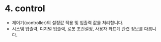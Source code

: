 # 4. control

- 제어기(controller)의 설정값 적용 및 입출력 값을 처리합니다.
- 시스템 입출력, 디지털 입출력, 로봇 조건설정, 사용자 좌표계 관련 정보를 다룹니다.

<br>
